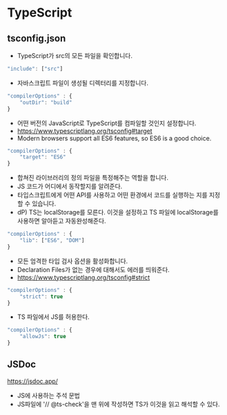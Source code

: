 # TypeScript

## tsconfig.json

* TypeScript가 src의 모든 파일을 확인합니다.
```javascript
"include": ["src"]
```

* 자바스크립트 파일이 생성될 디렉터리를 지정합니다.
```javascript
"compilerOptions" : {
    "outDir": "build"
}
```

* 어떤 버전의 JavaScript로 TypeScript를 컴파일할 것인지 설정합니다.
* https://www.typescriptlang.org/tsconfig#target
* Modern browsers support all ES6 features, so ES6 is a good choice.
```javascript
"compilerOptions" : {
    "target": "ES6"
}
```

* 합쳐진 라이브러리의 정의 파일을 특정해주는 역할을 합니다.
* JS 코드가 어디에서 동작할지를 알려준다.
* 타입스크립트에게 어떤 API를 사용하고 어떤 환경에서 코드를 실행하는 지를 지정할 수 있습니다.
* dP) TS는 localStorage를 모른다. 이것을 설정하고 TS 파일에 localStorage를 사용하면 알아듣고 자동완성해준다.
```javascript
"compilerOptions" : {
    "lib": ["ES6", "DOM"]
}
```

* 모든 엄격한 타입 검사 옵션을 활성화합니다.
* Declaration Files가 없는 경우에 대해서도 에러를 띄워준다.
* https://www.typescriptlang.org/tsconfig#strict
```javascript
"compilerOptions" : {
    "strict": true
}
```

* TS 파일에서 JS를 허용한다.
```javascript
"compilerOptions" : {
    "allowJs": true
}
```

## JSDoc
https://jsdoc.app/
* JS에 사용하는 주석 문법
* JS파일에 '// @ts-check'을 맨 위에 작성하면 TS가 이것을 읽고 해석할 수 있다.

